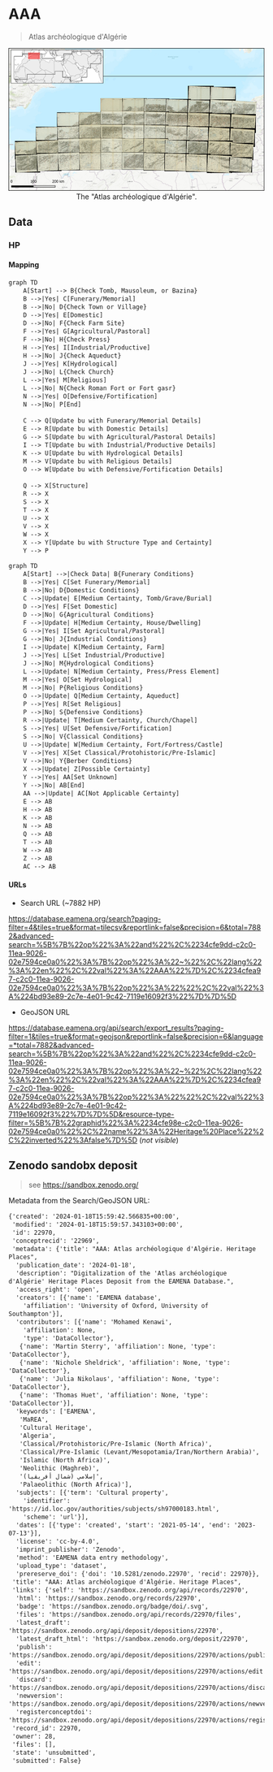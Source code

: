 # AAA
> Atlas archéologique d'Algérie

<p align="center">
  <img alt="img-name" src="image.png" width="600">
  <br>
  The "Atlas archéologique d'Algérie".
</p>


## Data

### HP

#### Mapping

```mermaid
graph TD
    A[Start] --> B{Check Tomb, Mausoleum, or Bazina}
    B -->|Yes| C[Funerary/Memorial]
    B -->|No| D{Check Town or Village}
    D -->|Yes| E[Domestic]
    D -->|No| F{Check Farm Site}
    F -->|Yes| G[Agricultural/Pastoral]
    F -->|No| H{Check Press}
    H -->|Yes| I[Industrial/Productive]
    H -->|No| J{Check Aqueduct}
    J -->|Yes| K[Hydrological]
    J -->|No| L{Check Church}
    L -->|Yes| M[Religious]
    L -->|No| N{Check Roman Fort or Fort gasr}
    N -->|Yes| O[Defensive/Fortification]
    N -->|No| P[End]

    C --> Q[Update bu with Funerary/Memorial Details]
    E --> R[Update bu with Domestic Details]
    G --> S[Update bu with Agricultural/Pastoral Details]
    I --> T[Update bu with Industrial/Productive Details]
    K --> U[Update bu with Hydrological Details]
    M --> V[Update bu with Religious Details]
    O --> W[Update bu with Defensive/Fortification Details]

    Q --> X[Structure]
    R --> X
    S --> X
    T --> X
    U --> X
    V --> X
    W --> X
    X --> Y[Update bu with Structure Type and Certainty]
    Y --> P
```

```mermaid
graph TD
    A[Start] -->|Check Data| B{Funerary Conditions}
    B -->|Yes| C[Set Funerary/Memorial]
    B -->|No| D{Domestic Conditions}
    C -->|Update| E[Medium Certainty, Tomb/Grave/Burial]
    D -->|Yes| F[Set Domestic]
    D -->|No| G{Agricultural Conditions}
    F -->|Update| H[Medium Certainty, House/Dwelling]
    G -->|Yes| I[Set Agricultural/Pastoral]
    G -->|No| J{Industrial Conditions}
    I -->|Update| K[Medium Certainty, Farm]
    J -->|Yes| L[Set Industrial/Productive]
    J -->|No| M{Hydrological Conditions}
    L -->|Update| N[Medium Certainty, Press/Press Element]
    M -->|Yes| O[Set Hydrological]
    M -->|No| P{Religious Conditions}
    O -->|Update| Q[Medium Certainty, Aqueduct]
    P -->|Yes| R[Set Religious]
    P -->|No| S{Defensive Conditions}
    R -->|Update| T[Medium Certainty, Church/Chapel]
    S -->|Yes| U[Set Defensive/Fortification]
    S -->|No| V{Classical Conditions}
    U -->|Update| W[Medium Certainty, Fort/Fortress/Castle]
    V -->|Yes| X[Set Classical/Protohistoric/Pre-Islamic]
    V -->|No| Y{Berber Conditions}
    X -->|Update| Z[Possible Certainty]
    Y -->|Yes| AA[Set Unknown]
    Y -->|No| AB[End]
    AA -->|Update| AC[Not Applicable Certainty]
    E --> AB
    H --> AB
    K --> AB
    N --> AB
    Q --> AB
    T --> AB
    W --> AB
    Z --> AB
    AC --> AB
```


#### URLs

* Search URL (~7882 HP)

https://database.eamena.org/search?paging-filter=4&tiles=true&format=tilecsv&reportlink=false&precision=6&total=7882&advanced-search=%5B%7B%22op%22%3A%22and%22%2C%2234cfe9dd-c2c0-11ea-9026-02e7594ce0a0%22%3A%7B%22op%22%3A%22~%22%2C%22lang%22%3A%22en%22%2C%22val%22%3A%22AAA%22%7D%2C%2234cfea97-c2c0-11ea-9026-02e7594ce0a0%22%3A%7B%22op%22%3A%22%22%2C%22val%22%3A%224bd93e89-2c7e-4e01-9c42-7119e16092f3%22%7D%7D%5D

* GeoJSON URL 

https://database.eamena.org/api/search/export_results?paging-filter=1&tiles=true&format=geojson&reportlink=false&precision=6&language=*total=7882&advanced-search=%5B%7B%22op%22%3A%22and%22%2C%2234cfe9dd-c2c0-11ea-9026-02e7594ce0a0%22%3A%7B%22op%22%3A%22~%22%2C%22lang%22%3A%22en%22%2C%22val%22%3A%22AAA%22%7D%2C%2234cfea97-c2c0-11ea-9026-02e7594ce0a0%22%3A%7B%22op%22%3A%22%22%2C%22val%22%3A%224bd93e89-2c7e-4e01-9c42-7119e16092f3%22%7D%7D%5D&resource-type-filter=%5B%7B%22graphid%22%3A%2234cfe98e-c2c0-11ea-9026-02e7594ce0a0%22%2C%22name%22%3A%22Heritage%20Place%22%2C%22inverted%22%3Afalse%7D%5D
(*not visible*)

## Zenodo sandobx deposit
> see https://sandbox.zenodo.org/

Metadata from the Search/GeoJSON URL:

```
{'created': '2024-01-18T15:59:42.566835+00:00',
 'modified': '2024-01-18T15:59:57.343103+00:00',
 'id': 22970,
 'conceptrecid': '22969',
 'metadata': {'title': "AAA: Atlas archéologique d'Algérie. Heritage Places",
  'publication_date': '2024-01-18',
  'description': "Digitalization of the 'Atlas archéologique d'Algérie' Heritage Places Deposit from the EAMENA Database.",
  'access_right': 'open',
  'creators': [{'name': 'EAMENA database',
    'affiliation': 'University of Oxford, University of Southampton'}],
  'contributors': [{'name': 'Mohamed Kenawi',
    'affiliation': None,
    'type': 'DataCollector'},
   {'name': 'Martin Sterry', 'affiliation': None, 'type': 'DataCollector'},
   {'name': 'Nichole Sheldrick', 'affiliation': None, 'type': 'DataCollector'},
   {'name': 'Julia Nikolaus', 'affiliation': None, 'type': 'DataCollector'},
   {'name': 'Thomas Huet', 'affiliation': None, 'type': 'DataCollector'}],
  'keywords': ['EAMENA',
   'MaREA',
   'Cultural Heritage',
   'Algeria',
   'Classical/Protohistoric/Pre-Islamic (North Africa)',
   'Classical/Pre-Islamic (Levant/Mesopotamia/Iran/Northern Arabia)',
   'Islamic (North Africa)',
   'Neolithic (Maghreb)',
   '(إسلامي (شمال أفريقيا',
   'Palaeolithic (North Africa)'],
  'subjects': [{'term': 'Cultural property',
    'identifier': 'https://id.loc.gov/authorities/subjects/sh97000183.html',
    'scheme': 'url'}],
  'dates': [{'type': 'created', 'start': '2021-05-14', 'end': '2023-07-13'}],
  'license': 'cc-by-4.0',
  'imprint_publisher': 'Zenodo',
  'method': 'EAMENA data entry methodology',
  'upload_type': 'dataset',
  'prereserve_doi': {'doi': '10.5281/zenodo.22970', 'recid': 22970}},
 'title': "AAA: Atlas archéologique d'Algérie. Heritage Places",
 'links': {'self': 'https://sandbox.zenodo.org/api/records/22970',
  'html': 'https://sandbox.zenodo.org/records/22970',
  'badge': 'https://sandbox.zenodo.org/badge/doi/.svg',
  'files': 'https://sandbox.zenodo.org/api/records/22970/files',
  'latest_draft': 'https://sandbox.zenodo.org/api/deposit/depositions/22970',
  'latest_draft_html': 'https://sandbox.zenodo.org/deposit/22970',
  'publish': 'https://sandbox.zenodo.org/api/deposit/depositions/22970/actions/publish',
  'edit': 'https://sandbox.zenodo.org/api/deposit/depositions/22970/actions/edit',
  'discard': 'https://sandbox.zenodo.org/api/deposit/depositions/22970/actions/discard',
  'newversion': 'https://sandbox.zenodo.org/api/deposit/depositions/22970/actions/newversion',
  'registerconceptdoi': 'https://sandbox.zenodo.org/api/deposit/depositions/22970/actions/registerconceptdoi'},
 'record_id': 22970,
 'owner': 28,
 'files': [],
 'state': 'unsubmitted',
 'submitted': False}
```

